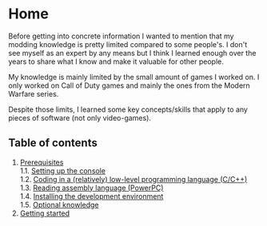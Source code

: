 # Home
Before getting into concrete information I wanted to mention that my modding knowledge is pretty limited compared to some people's. I don't see myself as an expert by any means but I think I learned enough over the years to share what I know and make it valuable for other people.

My knowledge is mainly limited by the small amount of games I worked on. I only worked on Call of Duty games and mainly the ones from the Modern Warfare series.

Despite those limits, I learned some key concepts/skills that apply to any pieces of software (not only video-games).

## Table of contents
1. [Prerequisites](Prerequisites/prerequisites.md)  
  1.1. [Setting up the console](Prerequisites/console-setup.md)  
  1.2. [Coding in a (relatively) low-level programming language (C/C++)](Prerequisites/coding.md)  
  1.3. [Reading assembly language (PowerPC)](Prerequisites/assembly.md)  
  1.4. [Installing the development environment](Prerequisites/install-env.md)  
  1.5. [Optional knowledge](Prerequisites/optional.md)  
2. [Getting started](getting-started.md)
